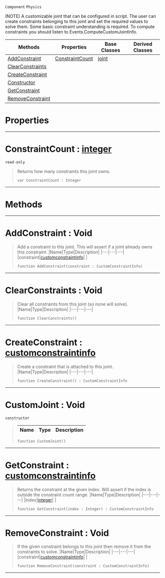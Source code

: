  `Component` `Physics`



(NOTE) A customizable joint that can be configured in script. The user can create constraints belonging to this joint and set the required values to solve them. Some basic constraint understanding is required. To compute constraints you should listen to Events.ComputeCustomJointInfo.

|Methods|Properties|Base Classes|Derived Classes|
|---|---|---|---|
|[ AddConstraint](https://github.com/zeroengineteam/ZeroDocs/blob/master/code_reference/class_reference/customjoint.markdown#addconstraint-void)|[ ConstraintCount](https://github.com/zeroengineteam/ZeroDocs/blob/master/code_reference/class_reference/customjoint.markdown#constraintcount-zero-eng)|[joint](https://github.com/zeroengineteam/ZeroDocs/blob/master/code_reference/class_reference/joint.markdown)| |
|[ ClearConstraints](https://github.com/zeroengineteam/ZeroDocs/blob/master/code_reference/class_reference/customjoint.markdown#clearconstraints-void)| | | |
|[ CreateConstraint](https://github.com/zeroengineteam/ZeroDocs/blob/master/code_reference/class_reference/customjoint.markdown#createconstraint-zero-en)| | | |
|[ Constructor](https://github.com/zeroengineteam/ZeroDocs/blob/master/code_reference/class_reference/customjoint.markdown#customjoint-void)| | | |
|[ GetConstraint](https://github.com/zeroengineteam/ZeroDocs/blob/master/code_reference/class_reference/customjoint.markdown#getconstraint-zero-engin)| | | |
|[ RemoveConstraint](https://github.com/zeroengineteam/ZeroDocs/blob/master/code_reference/class_reference/customjoint.markdown#removeconstraint-void)| | | |


 #  Properties


---  
 #  ConstraintCount : [integer](https://github.com/zeroengineteam/ZeroDocs/blob/master/code_reference/zilch_base_types/integer.markdown)

 `read-only`

> Returns how many constraints this joint owns.
> ``` lang=cpp, name=Zilch
> var ConstraintCount : Integer


---  
 #  Methods


---  
 #  AddConstraint : Void

> Add a constraint to this joint. This will assert if a joint already owns this constraint.
> |Name|Type|Description|
> |---|---|---|
> |constraint|[customconstraintinfo](https://github.com/zeroengineteam/ZeroDocs/blob/master/code_reference/class_reference/customconstraintinfo.markdown)| |
> ``` lang=cpp, name=Zilch
> function AddConstraint(constraint : CustomConstraintInfo)
> ``` 


---  
 #  ClearConstraints : Void

> Clear all constraints from this joint (so none will solve).
> |Name|Type|Description|
> |---|---|---|
> ``` lang=cpp, name=Zilch
> function ClearConstraints()
> ``` 


---  
 #  CreateConstraint : [customconstraintinfo](https://github.com/zeroengineteam/ZeroDocs/blob/master/code_reference/class_reference/customconstraintinfo.markdown)

> Create a constraint that is attached to this joint.
> |Name|Type|Description|
> |---|---|---|
> ``` lang=cpp, name=Zilch
> function CreateConstraint() : CustomConstraintInfo
> ``` 


---  
 #  CustomJoint : Void

 `constructor`

> 
> |Name|Type|Description|
> |---|---|---|
> ``` lang=cpp, name=Zilch
> function CustomJoint()
> ``` 


---  
 #  GetConstraint : [customconstraintinfo](https://github.com/zeroengineteam/ZeroDocs/blob/master/code_reference/class_reference/customconstraintinfo.markdown)

> Returns the constraint at the given index. Will assert if the index is outside the constraint count range.
> |Name|Type|Description|
> |---|---|---|
> |index|[integer](https://github.com/zeroengineteam/ZeroDocs/blob/master/code_reference/zilch_base_types/integer.markdown)| |
> ``` lang=cpp, name=Zilch
> function GetConstraint(index : Integer) : CustomConstraintInfo
> ``` 


---  
 #  RemoveConstraint : Void

> If the given constraint belongs to this joint then remove it from the constraints to solve.
> |Name|Type|Description|
> |---|---|---|
> |constraint|[customconstraintinfo](https://github.com/zeroengineteam/ZeroDocs/blob/master/code_reference/class_reference/customconstraintinfo.markdown)| |
> ``` lang=cpp, name=Zilch
> function RemoveConstraint(constraint : CustomConstraintInfo)
> ``` 


---  
 

 